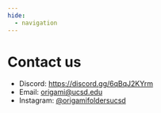 ```yaml
---
hide:
  - navigation
---
```

# Contact us
- Discord: <https://discord.gg/6qBqJ2KYrm>
- Email: [origami@ucsd.edu](mailto:origami@ucsd.edu)
- Instagram: [@origamifoldersucsd](https://www.instagram.com/origamifoldersucsd)
